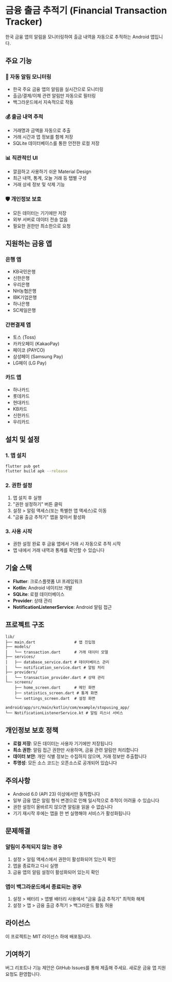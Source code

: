 # 금융 출금 추적기 (Financial Transaction Tracker)

한국 금융 앱의 알림을 모니터링하여 출금 내역을 자동으로 추적하는 Android 앱입니다.

## 주요 기능

### 🔔 자동 알림 모니터링
- 한국 주요 금융 앱의 알림을 실시간으로 모니터링
- 출금/결제/이체 관련 알림만 자동으로 필터링
- 백그라운드에서 지속적으로 작동

### 💰 출금 내역 추적
- 거래명과 금액을 자동으로 추출
- 거래 시간과 앱 정보를 함께 저장
- SQLite 데이터베이스를 통한 안전한 로컬 저장

### 📊 직관적인 UI
- 깔끔하고 사용하기 쉬운 Material Design
- 최근 내역, 통계, 오늘 거래 등 탭별 구성
- 거래 상세 정보 및 삭제 기능

### 🛡️ 개인정보 보호
- 모든 데이터는 기기에만 저장
- 외부 서버로 데이터 전송 없음
- 필요한 권한만 최소한으로 요청

## 지원하는 금융 앱

### 은행 앱
- KB국민은행
- 신한은행
- 우리은행
- NH농협은행
- IBK기업은행
- 하나은행
- SC제일은행

### 간편결제 앱
- 토스 (Toss)
- 카카오페이 (KakaoPay)
- 페이코 (PAYCO)
- 삼성페이 (Samsung Pay)
- LG페이 (LG Pay)

### 카드 앱
- 하나카드
- 롯데카드
- 현대카드
- KB카드
- 신한카드
- 우리카드

## 설치 및 설정

### 1. 앱 설치
```bash
flutter pub get
flutter build apk --release
```

### 2. 권한 설정
1. 앱 설치 후 실행
2. "권한 설정하기" 버튼 클릭
3. 설정 > 알림 액세스(또는 특별한 앱 액세스)로 이동
4. "금융 출금 추적기" 앱을 찾아서 활성화

### 3. 사용 시작
- 권한 설정 완료 후 금융 앱에서 거래 시 자동으로 추적 시작
- 앱 내에서 거래 내역과 통계를 확인할 수 있습니다

## 기술 스택

- **Flutter**: 크로스플랫폼 UI 프레임워크
- **Kotlin**: Android 네이티브 개발
- **SQLite**: 로컬 데이터베이스
- **Provider**: 상태 관리
- **NotificationListenerService**: Android 알림 접근

## 프로젝트 구조

```
lib/
├── main.dart                 # 앱 진입점
├── models/
│   └── transaction.dart      # 거래 데이터 모델
├── services/
│   ├── database_service.dart # 데이터베이스 관리
│   └── notification_service.dart # 알림 처리
├── providers/
│   └── transaction_provider.dart # 상태 관리
└── screens/
    ├── home_screen.dart      # 메인 화면
    ├── statistics_screen.dart # 통계 화면
    └── settings_screen.dart  # 설정 화면

android/app/src/main/kotlin/com/example/stopusing_app/
└── NotificationListenerService.kt # 알림 리스너 서비스
```

## 개인정보 보호 정책

- **로컬 저장**: 모든 데이터는 사용자 기기에만 저장됩니다
- **최소 권한**: 알림 접근 권한만 사용하며, 금융 관련 알림만 처리합니다
- **데이터 보안**: 개인 식별 정보는 수집하지 않으며, 거래 정보만 추출합니다
- **투명성**: 모든 소스 코드는 오픈소스로 공개되어 있습니다

## 주의사항

- Android 6.0 (API 23) 이상에서만 동작합니다
- 일부 금융 앱은 알림 형식 변경으로 인해 일시적으로 추적이 어려울 수 있습니다
- 권한 설정이 올바르지 않으면 알림을 읽을 수 없습니다
- 기기 재시작 후에는 앱을 한 번 실행해야 서비스가 활성화됩니다

## 문제해결

### 알림이 추적되지 않는 경우
1. 설정 > 알림 액세스에서 권한이 활성화되어 있는지 확인
2. 앱을 종료하고 다시 실행
3. 금융 앱의 알림 설정이 활성화되어 있는지 확인

### 앱이 백그라운드에서 종료되는 경우
1. 설정 > 배터리 > 앱별 배터리 사용에서 "금융 출금 추적기" 최적화 해제
2. 설정 > 앱 > 금융 출금 추적기 > 백그라운드 활동 허용

## 라이선스

이 프로젝트는 MIT 라이선스 하에 배포됩니다.

## 기여하기

버그 리포트나 기능 제안은 GitHub Issues를 통해 제출해 주세요.
새로운 금융 앱 지원 요청도 환영합니다.
